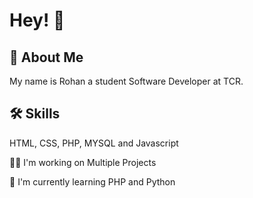 
# Hey! 👋


## 🚀 About Me
My name is Rohan a student Software Developer at TCR.



## 🛠 Skills
HTML, CSS, PHP, MYSQL and Javascript

👩‍💻 I'm working on Multiple Projects

🧠 I'm currently learning PHP and Python
